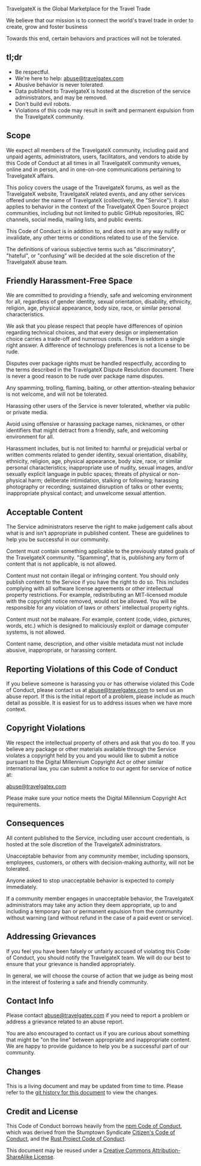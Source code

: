 TravelgateX is the Global Marketplace for the Travel Trade

We believe that our mission is to connect the world's travel trade in order to create, grow and foster business

Towards this end, certain behaviors and practices will not be tolerated.

tl;dr
-----

*   Be respectful.
*   We're here to help: [abuse@travelgatex.com](mailto:abuse@travelgatex.com)
*   Abusive behavior is never tolerated.
*   Data published to TravelgateX is hosted at the discretion of the service administrators, and may be removed.
*   Don't build evil robots.
*   Violations of this code may result in swift and permanent expulsion from the TravelgateX community.

Scope
-----

We expect all members of the TravelgateX community, including paid and unpaid agents, administrators, users, facilitators, and vendors to abide by this Code of Conduct at all times in all TravelgateX community venues, online and in person, and in one-on-one communications pertaining to TravelgateX affairs.

This policy covers the usage of the TravelgateX forums, as well as the TravelgateX website, TravelgateX related events, and any other services offered under the name of TravelgateX (collectively, the "Service"). It also applies to behavior in the context of the TravelgateX Open Source project communities, including but not limited to public GitHub repositories, IRC channels, social media, mailing lists, and public events.

This Code of Conduct is in addition to, and does not in any way nullify or invalidate, any other terms or conditions related to use of the Service.

The definitions of various subjective terms such as "discriminatory", "hateful", or "confusing" will be decided at the sole discretion of the TravelgateX abuse team.

Friendly Harassment-Free Space
------------------------------

We are committed to providing a friendly, safe and welcoming environment for all, regardless of gender identity, sexual orientation, disability, ethnicity, religion, age, physical appearance, body size, race, or similar personal characteristics.

We ask that you please respect that people have differences of opinion regarding technical choices, and that every design or implementation choice carries a trade-off and numerous costs. There is seldom a single right answer. A difference of technology preferences is not a license to be rude.

Disputes over package rights must be handled respectfully, according to the terms described in the TravelgateX Dispute Resolution document. There is never a good reason to be rude over package name disputes.

Any spamming, trolling, flaming, baiting, or other attention-stealing behavior is not welcome, and will not be tolerated.

Harassing other users of the Service is never tolerated, whether via public or private media.

Avoid using offensive or harassing package names, nicknames, or other identifiers that might detract from a friendly, safe, and welcoming environment for all.

Harassment includes, but is not limited to: harmful or prejudicial verbal or written comments related to gender identity, sexual orientation, disability, ethnicity, religion, age, physical appearance, body size, race, or similar personal characteristics; inappropriate use of nudity, sexual images, and/or sexually explicit language in public spaces; threats of physical or non-physical harm; deliberate intimidation, stalking or following; harassing photography or recording; sustained disruption of talks or other events; inappropriate physical contact; and unwelcome sexual attention.

Acceptable Content
------------------

The Service administrators reserve the right to make judgement calls about what is and isn't appropriate in published content. These are guidelines to help you be successful in our community.

Content must contain something applicable to the previously stated goals of the TravelgateX community. "Spamming", that is, publishing any form of content that is not applicable, is not allowed.

Content must not contain illegal or infringing content. You should only publish content to the Service if you have the right to do so. This includes complying with all software license agreements or other intellectual property restrictions. For example, redistributing an MIT-licensed module with the copyright notice removed, would not be allowed. You will be responsible for any violation of laws or others’ intellectual property rights.

Content must not be malware. For example, content (code, video, pictures, words, etc.) which is designed to maliciously exploit or damage computer systems, is not allowed.

Content name, description, and other visible metadata must not include abusive, inappropriate, or harassing content.

Reporting Violations of this Code of Conduct
--------------------------------------------

If you believe someone is harassing you or has otherwise violated this Code of Conduct, please contact us at [abuse@travelgatex.com](mailto:abuse@travelgatex.com) to send us an abuse report. If this is the initial report of a problem, please include as much detail as possible. It is easiest for us to address issues when we have more context.

Copyright Violations
--------------------

We respect the intellectual property of others and ask that you do too. If you believe any package or other materials available through the Service violates a copyright held by you and you would like to submit a notice pursuant to the Digital Millennium Copyright Act or other similar international law, you can submit a notice to our agent for service of notice at:

[abuse@travelgatex.com](mailto:abuse@travelgatex.com)

Please make sure your notice meets the Digital Millennium Copyright Act requirements.

Consequences
------------

All content published to the Service, including user account credentials, is hosted at the sole discretion of the TravelgateX administrators.

Unacceptable behavior from any community member, including sponsors, employees, customers, or others with decision-making authority, will not be tolerated.

Anyone asked to stop unacceptable behavior is expected to comply immediately.

If a community member engages in unacceptable behavior, the TravelgateX administrators may take any action they deem appropriate, up to and including a temporary ban or permanent expulsion from the community without warning (and without refund in the case of a paid event or service).

Addressing Grievances
---------------------

If you feel you have been falsely or unfairly accused of violating this Code of Conduct, you should notify the TravelgateX team. We will do our best to ensure that your grievance is handled appropriately.

In general, we will choose the course of action that we judge as being most in the interest of fostering a safe and friendly community.

Contact Info
------------

Please contact [abuse@travelgatex.com](mailto:abuse@travelgatex.com) if you need to report a problem or address a grievance related to an abuse report.

You are also encouraged to contact us if you are curious about something that might be "on the line" between appropriate and inappropriate content. We are happy to provide guidance to help you be a successful part of our community.

Changes
-------

This is a living document and may be updated from time to time. Please refer to the [git history for this document](https://github.com/TravelgateX/www/commits/master/conduct.html) to view the changes.

Credit and License
------------------

This Code of Conduct borrows heavily from the [npm Code of Conduct](http://www.npmjs.com/policies/conduct), which was derived from the Stumptown Syndicate [Citizen's Code of Conduct](http://citizencodeofconduct.org/), and the [Rust Project Code of Conduct](https://github.com/mozilla/rust/wiki/Note-development-policy#conduct).

This document may be reused under a [Creative Commons Attribution-ShareAlike License](http://creativecommons.org/licenses/by-sa/4.0/).
